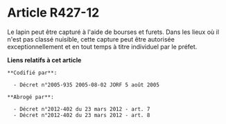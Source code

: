 # Article R427-12

Le lapin peut être capturé à l'aide de bourses et furets. Dans les lieux où il n'est pas classé nuisible, cette capture peut
être autorisée exceptionnellement et en tout temps à titre individuel par le préfet.

**Liens relatifs à cet article**

	**Codifié par**:

	  - Décret n°2005-935 2005-08-02 JORF 5 août 2005

	**Abrogé par**:

	  - Décret n°2012-402 du 23 mars 2012 - art. 7
	  - Décret n°2012-402 du 23 mars 2012 - art. 8

